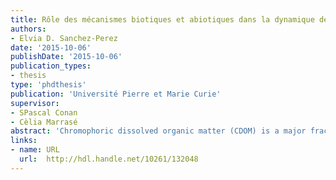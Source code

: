 ```yaml
---
title: Rôle des mécanismes biotiques et abiotiques dans la dynamique de la matière organique dissoute dans les écosystèmes marins pélagiques (Méditerranée Nord Occidentale)
authors: 
- Elvia D. Sanchez-Perez
date: '2015-10-06'
publishDate: '2015-10-06'
publication_types:
- thesis
type: 'phdthesis'
publication: 'Université Pierre et Marie Curie'
supervisor:
- SPascal Conan
- Cèlia Marrasé
abstract: 'Chromophoric dissolved organic matter (CDOM) is a major fraction of dissolved organic matter (DOM). CDOM absorbs light over a broad range of ultraviolet (UV-R) and visible wavelengths. A small fraction of CDOM can emit fluorescence when excited by ultraviolet radiation; so called fluorescent dissolved organic matter (FDOM). CDOM plays a key role in regulating light penetration into the ocean, absorbing high-energy electromagnetic spectrum (visible and ultraviolet light) waves. On one hand, it protects aquatic organisms of potential photo-damage; in the other hand it induces a negative effect by reducing light for photosynthesis. '
links:
- name: URL
  url:  http://hdl.handle.net/10261/132048
---
```

